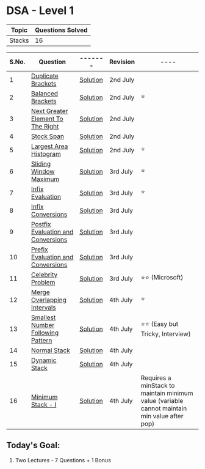 # DSA - Level 1
| Topic      | Questions Solved |
| ----------- | ----------- |
| Stacks      | 16       |


| S.No.| Question | ------- | Revision | ---- |
| ---- | -------- | ------- | -------- | ---- |
| 1  | [Duplicate Brackets](https://www.pepcoding.com/resources/online-java-foundation/stacks-and-queues/duplicate-brackets-official/ojquestion)   | [Solution](Stacks/1_duplicate_brackets.java)  | 2nd July   |
| 2  | [Balanced Brackets](https://www.pepcoding.com/resources/online-java-foundation/stacks-and-queues/balanced-brackets-official/ojquestion)   | [Solution](Stacks/2_balanced_brackets.java)  | 2nd July   | ⭐   |
| 3  | [Next Greater Element To The Right](https://www.pepcoding.com/resources/online-java-foundation/stacks-and-queues/next-greater-element-official/ojquestion)   | [Solution](Stacks/3_next_greater_element_to_the_right.java)  | 2nd July   |
| 4  | [Stock Span](https://www.pepcoding.com/resources/online-java-foundation/stacks-and-queues/stock-span-official/ojquestion)   | [Solution](Stacks/4_stock_span.java)  | 2nd July   |
| 5  | [Largest Area Histogram](https://www.pepcoding.com/resources/online-java-foundation/stacks-and-queues/lah-official/ojquestion)   | [Solution](Stacks/5_largest_area_histogram.java)  | 2nd July   | ⭐   |
| 6  | [Sliding Window Maximum](https://www.pepcoding.com/resources/online-java-foundation/stacks-and-queues/sliding-window=maximum-official/ojquestion)   | [Solution](Stacks/6_sliding_window_maximum.java)  | 3rd July   | ⭐   |
| 7  | [Infix Evaluation](pepcoding.com/resources/online-java-foundation/stacks-and-queues/infix-evaluation-official/ojquestion)   | [Solution](Stacks/7_infix_evaluation.java)  | 3rd July   | ⭐   |
| 8  | [Infix Conversions](https://www.pepcoding.com/resources/online-java-foundation/stacks-and-queues/infix-conversions-official/ojquestion)   | [Solution](Stacks/8_infix_conversions.java)  | 3rd July   |
| 9  | [Postfix Evaluation and Conversions](https://www.pepcoding.com/resources/online-java-foundation/stacks-and-queues/postfix-evaluation-conversions-official/ojquestion)   | [Solution](Stacks/9_postfix_evaluation_and_conversions.java)  | 3rd July   |
| 10  | [Prefix Evaluation and Conversions](https://www.pepcoding.com/resources/online-java-foundation/stacks-and-queues/prefix-official/ojquestion)   | [Solution](Stacks/10_prefix_evaluation_and_conversions.java)  | 3rd July   |
| 11  | [Celebrity Problem](https://www.pepcoding.com/resources/online-java-foundation/stacks-and-queues/celebrity-problem-official/ojquestion)   | [Solution](Stacks/11_celebrity_problem.java)  | 3rd July   | ⭐⭐ (Microsoft) | 
| 12  | [Merge Overlapping Intervals](https://www.pepcoding.com/resources/online-java-foundation/stacks-and-queues/merge-overlapping-interval-official/ojquestion)   | [Solution](Stacks/12_merge_overlapping_intervals.java)  | 4th July   | ⭐ |
| 13  | [Smallest Number Following Pattern](https://www.pepcoding.com/resources/online-java-foundation/stacks-and-queues/smallest-number-following-pattern-official/ojquestion)   | [Solution](Stacks/13_smallest_number_following_pattern.java)  | 4th July   | ⭐⭐ (Easy but Tricky, Interview) |
| 14  | [Normal Stack](https://www.pepcoding.com/resources/online-java-foundation/stacks-and-queues/normal-stack-official/ojquestion)   | [Solution](Stacks/14_normal_stack.java)  | 4th July  |
| 15  | [Dynamic Stack](https://www.pepcoding.com/resources/online-java-foundation/stacks-and-queues/dynamic-stack-official/ojquestion)   | [Solution](Stacks/15_dynamic_stack.java)  | 4th July  |
| 16  | [Minimum Stack - I](https://www.pepcoding.com/resources/online-java-foundation/stacks-and-queues/minimum-stack-i-official/ojquestion)   | [Solution](Stacks/16_min_stack-1.java)  | 4th July  | Requires a minStack to maintain minimum value (variable cannot maintain min value after pop) |

## Today's Goal:
1. Two Lectures - 7 Questions + 1 Bonus